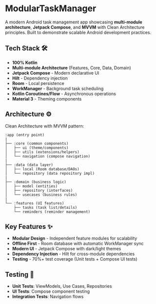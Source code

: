 # ModularTaskManager  

A modern Android task management app showcasing **multi-module architecture**, **Jetpack Compose**, and **MVVM** with Clean Architecture principles. Built to demonstrate scalable Android development practices.

## Tech Stack 🛠️
- **100% Kotlin** 
- **Multi-module Architecture** (Features, Core, Data, Domain)
- **Jetpack Compose** - Modern declarative UI
- **Hilt** - Dependency injection
- **Room** - Local persistence
- **WorkManager** - Background task scheduling
- **Kotlin Coroutines/Flow** - Asynchronous operations
- **Material 3** - Theming components

## Architecture ⚙️
Clean Architecture with MVVM pattern:
```
:app (entry point)
|
├── :core (common components)
│   ├── ui (theme/components)
│   ├── utils (extensions/helpers)
│   └── navigation (compose navigation)
|
├── :data (data layer)
│   ├── local (Room database/DAOs)
│   └── repository (data repository impl)
|
├── :domain (business logic)
│   ├── model (entities)
│   ├── repository (interfaces)
│   └── usecases (business rules)
|
└── :features (UI features)
    ├── tasks (task list/details)
    └── reminders (reminder management)
```

## Key Features ✨
- **Modular Design** - Independent feature modules for scalability
- **Offline First** - Room database with automatic WorkManager sync
- **Modern UI** - Jetpack Compose with dark/light themes
- **Dependency Injection** - Hilt for cross-module dependencies
- **Testing** - 70%+ test coverage (Unit tests + Compose UI tests)

## Testing 🧪
- **Unit Tests**: ViewModels, Use Cases, Repositories
- **UI Tests**: Compose component testing
- **Integration Tests**: Navigation flows
